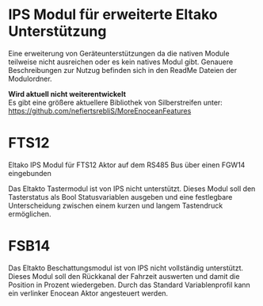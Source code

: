 # IPS Modul für erweiterte Eltako Unterstützung
Eine erweiterung von Geräteunterstützungen da die nativen Module teilweise nicht ausreichen oder es kein natives Modul gibt.
Genauere Beschreibungen zur Nutzug befinden sich in den ReadMe Dateien der Modulordner.

<b>Wird aktuell nicht weiterentwickelt</b><br>
Es gibt eine größere aktuellere Bibliothek von Silberstreifen unter: <href>https://github.com/nefiertsrebliS/MoreEnoceanFeatures</href>

# FTS12
Eltako IPS Modul für FTS12 Aktor auf dem RS485 Bus über einen FGW14 eingebunden

Das Eltakto Tastermodul ist von IPS nicht unterstützt. Dieses Modul soll den Tasterstatus als Bool Statusvariablen ausgeben und eine festlegbare Unterscheidung zwischen einem kurzen und langem Tastendruck ermöglichen.

# FSB14
Das Eltakto Beschattungsmodul ist von IPS nicht vollständig unterstützt. Dieses Modul soll den Rückkanal der Fahrzeit auswerten und damit die Position in Prozent wiedergeben. Durch das Standard Variablenprofil kann ein verlinker Enocean Aktor angesteuert werden.
